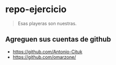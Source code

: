 ﻿# repo-ejercicio


>Esas playeras son nuestras.

## Agreguen sus cuentas de github

- https://github.com/Antonio-Cituk
- https://github.com/omarzone/
